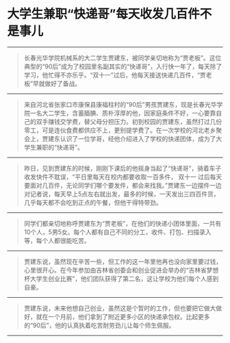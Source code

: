 # 大学生兼职“快递哥”每天收发几百件不是事儿

---

>长春光华学院机械系的大二学生贾建东，被同学亲切地称为“贾老板”。这位典型的“90后”成为了校园里名副其实的“快递哥”，入行快一年了，每天除了学习，他忙得不亦乐乎。“双十一”过后，他每天接送快递几百件，“贾老板”早就做好了备战。

--- 

>来自河北省张家口市康保县康福柱村的“90后”男孩贾建东，现是长春光华学院一名大二学生，含蓄腼腆、质朴淳厚的他，因家庭条件不好，一心要靠自己的双手赚钱交学费，替父母分担压力。初到校园的贾建东，虽然打过几份零工，可是连伙食费都供应不上，更别提学费了。在一次学校的河北老乡聚会上，贾建东认识了一位学哥，经他介绍进入了学校的快递团体，成为了大学生兼职的“快递哥”。

--- 

>昨日，见到贾建东的时候，刚刚下课后的他摇身当起了“快递哥”，骑着车子收发快件不耽误，“平日里每天在校内都要收取一百多件， 双十一 过后每天要面对几百件，无论同学们哪个要发件，都会来找我。”贾建东一边摆件一边对记者说，每天早上5点左右就出发，最多的时候，一天发出三四百件货，几乎每天都不会吃到正点的午餐，但他干得特带劲。

--- 

>同学们都亲切地称呼贾建东为“贾老板”，在他们的快递小团体里面，一共有10个人，5男5女。每个人都有自己不同的分工，收件、打包、扫描录入等，每个人都很能吃苦。

--- 

>贾建东说，虽然现在辛苦一些，但工作的这一年里他再也没向家里要过钱，心里很开心。在今年参加由吉林省创委会和创业促进会举办的“吉林省梦想杯大学生创业比赛”，他们团队获得了第二名，这让学校为他们每个人感到自豪。

--- 

>贾建东说，未来他想自己创业，虽然这是个暂时的工作，但也要把它做大做好，就在一个月前，他们拿到了附近更多小区的快递承包权。比起更多的“90后”，他的认真执着吃苦耐劳劲儿让每个师生佩服。

--- 
